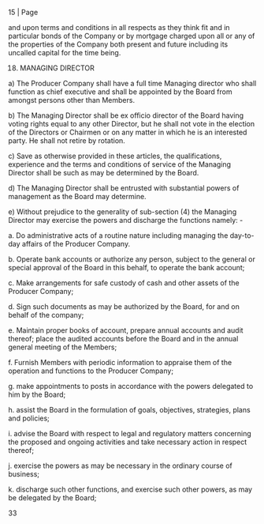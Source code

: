 15 | Page

and upon terms and conditions in all respects as they think fit and in particular bonds of the Company or
by mortgage charged upon all or any of the properties of the Company both present and future
including its uncalled capital for the time being.

18. MANAGING DIRECTOR

a) The Producer Company shall have a full time Managing director who shall function as chief executive and shall be appointed by the Board from amongst persons other than Members.

b) The Managing Director shall be ex officio director of the Board having voting rights equal to any other Director, but he shall not vote in the election of the Directors or Chairmen or on any matter in which he is an interested party. He shall not retire by rotation.

c) Save as otherwise provided in these articles, the qualifications, experience and the terms and conditions of service of the Managing Director shall be such as may be determined by the Board.

d) The Managing Director shall be entrusted with substantial powers of management as the Board may determine.

e) Without prejudice to the generality of sub-section (4) the Managing Director may exercise the powers and discharge the functions namely: -

a. Do administrative acts of a routine nature including managing the day-to-day affairs of the Producer Company.

b. Operate bank accounts or authorize any person, subject to the general or special approval of the Board in this behalf, to operate the bank account;

c. Make arrangements for safe custody of cash and other assets of the Producer Company;

d. Sign such documents as may be authorized by the Board, for and on behalf of the company;

e. Maintain proper books of account, prepare annual accounts and audit thereof; place the audited accounts before the Board and in the annual general meeting of the Members;

f. Furnish Members with periodic information to appraise them of the operation and functions to the Producer Company;

g. make appointments to posts in accordance with the powers delegated to him by the Board;

h. assist the Board in the formulation of goals, objectives, strategies, plans and policies;

i. advise the Board with respect to legal and regulatory matters concerning the proposed and ongoing activities and take necessary action in respect thereof;

j. exercise the powers as may be necessary in the ordinary course of business;

k. discharge such other functions, and exercise such other powers, as may be delegated by the Board;

33